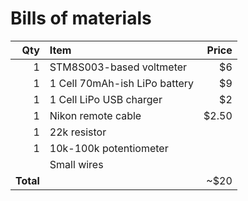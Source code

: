 Bills of materials
==================

| Qty  | Item  | Price |
| -----------: | :--------------- | -----------: |
| 1 | STM8S003-based voltmeter | $6 |
| 1 | 1 Cell 70mAh-ish LiPo battery | $9 |
| 1 | 1 Cell LiPo USB charger | $2 |
| 1 | Nikon remote cable | $2.50 |
| 1 | 22k resistor |  |
| 1 | 10k-100k potentiometer |  |
|  | Small wires |  |
| **Total** |  | ~$20 | 
